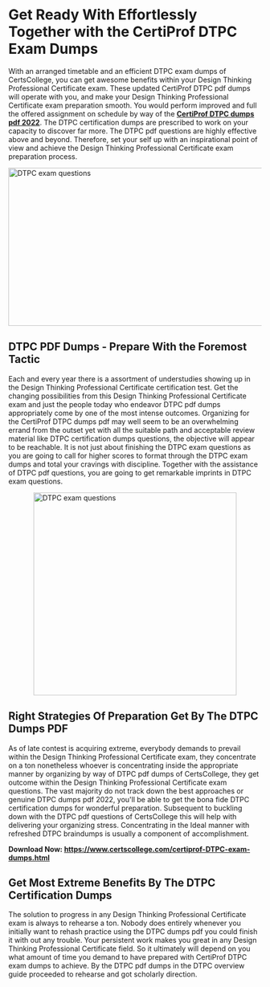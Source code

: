 <h1><strong>Get Ready With Effortlessly Together with the CertiProf DTPC Exam Dumps&nbsp;</strong></h1>
<p><span style="font-weight: 400;">With an arranged timetable and an efficient  DTPC exam dumps of CertsCollege, you can get awesome benefits within your Design Thinking Professional Certificate exam. These updated CertiProf DTPC pdf dumps will operate with you, and make your Design Thinking Professional Certificate exam preparation smooth. You would perform improved and full the offered assignment on schedule by way of the <strong><a href="https://www.certscollege.com/certiprof-DTPC-exam-dumps.html">CertiProf DTPC dumps pdf 2022</a></strong>. The DTPC certification dumps are prescribed to work on your capacity to discover far more. The  DTPC pdf questions are highly effective above and beyond. Therefore, set your self up with an inspirational point of view and achieve the Design Thinking Professional Certificate exam preparation process.&nbsp;</span></p>
<p><span style="font-weight: 400;"><img style="display: block; margin-left: auto; margin-right: auto;" src="https://i.ibb.co/CPDK3ps/Yellow-and-Blue-Initiative-Blog-Banner.png" alt="DTPC exam questions" width="559" height="315" /></span></p>
<h2><strong>DTPC PDF Dumps - Prepare With the Foremost Tactic</strong></h2>
<p><span style="font-weight: 400;">Each and every year there is a assortment of understudies showing up in the Design Thinking Professional Certificate certification test. Get the changing possibilities from this Design Thinking Professional Certificate exam and just the people today who endeavor DTPC pdf dumps appropriately come by one of the most intense outcomes. Organizing for the CertiProf DTPC dumps pdf may well seem to be an overwhelming errand from the outset yet with all the suitable path and acceptable review material like DTPC certification dumps questions, the objective will appear to be reachable. It is not just about finishing the DTPC exam questions as you are going to call for higher scores to format through the DTPC exam dumps and total your cravings with discipline. Together with the assistance of DTPC pdf questions, you are going to get remarkable imprints in DTPC exam questions.</span></p>
<p><span style="font-weight: 400;"><a href="https://tinyurl.com/3par4d72"><img style="display: block; margin-left: auto; margin-right: auto;" src="https://i.ibb.co/9tMrhdY/Teacher-Appreciation-Invitation.png" alt="DTPC exam questions " width="404" height="404" /></a></span></p>
<h2><strong>Right Strategies Of Preparation Get By The DTPC Dumps PDF</strong></h2>
<p><span style="font-weight: 400;">As of late contest is acquiring extreme, everybody demands to prevail within the Design Thinking Professional Certificate exam, they concentrate on a ton nonetheless whoever is concentrating inside the appropriate manner by organizing by way of DTPC pdf dumps of CertsCollege, they get outcome within the Design Thinking Professional Certificate exam questions. The vast majority do not track down the best approaches or genuine DTPC dumps pdf 2022, you'll be able to get the bona fide DTPC certification dumps for wonderful preparation. Subsequent to buckling down with the  DTPC pdf questions of CertsCollege this will help with delivering your organizing stress. Concentrating in the Ideal manner with refreshed DTPC braindumps is usually a component of accomplishment.</span></p>
<p><span style="font-weight: 400;"><strong>Download Now: <a href="https://www.certscollege.com/certiprof-DTPC-exam-dumps.html">https://www.certscollege.com/certiprof-DTPC-exam-dumps.html</a></strong></span></p>
<h2><strong>Get Most Extreme Benefits By The DTPC Certification Dumps</strong></h2>
<p><span style="font-weight: 400;">The solution to progress in any Design Thinking Professional Certificate exam is always to rehearse a ton. Nobody does entirely whenever you initially want to rehash practice using the DTPC dumps pdf you could finish it with out any trouble. Your persistent work makes you great in any Design Thinking Professional Certificate field. So it ultimately will depend on you what amount of time you demand to have prepared with CertiProf DTPC exam dumps to achieve. By the DTPC pdf dumps in the DTPC overview guide proceeded to rehearse and got scholarly direction.</span></p>
